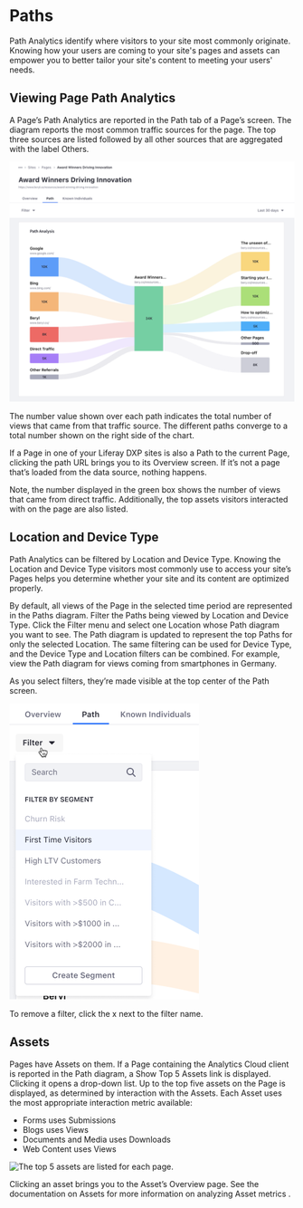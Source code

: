 # Paths

Path Analytics identify where visitors to your site most commonly originate. Knowing how your users are coming to your site's pages and assets can empower you to better tailor your site's content to meeting your users' needs.

## Viewing Page Path Analytics

A Page’s Path Analytics are reported in the Path tab of a Page’s screen. The diagram reports the most common traffic sources for the page. The top three sources are listed followed by all other sources that are aggregated with the label Others.

![The Path Diagram identifies traffic organizes and presents traffic sources to particular pages and assets.](paths/images/01.png)

The number value shown over each path indicates the total number of views that came from that traffic source. The different paths converge to a total number shown on the right side of the chart. 

If a Page in one of your Liferay DXP sites is also a Path to the current Page, clicking the path URL brings you to its Overview screen. If it’s not a page that’s loaded from the data source, nothing happens.

Note, the number displayed in the green box shows the number of views that came from direct traffic. Additionally, the top assets visitors interacted with on the page are also listed.

## Location and Device Type

Path Analytics can be filtered by Location and Device Type. Knowing the Location and Device Type visitors most commonly use to access your site’s Pages helps you determine whether your site and its content are optimized properly.

By default, all views of the Page in the selected time period are represented in the Paths diagram. Filter the Paths being viewed by Location and Device Type. Click the Filter menu and select one Location whose Path diagram you want to see. The Path diagram is updated to represent the top Paths for only the selected Location. The same filtering can be used for Device Type, and the Device Type and Location filters can be combined. For example, view the Path diagram for views coming from smartphones in Germany.

As you select filters, they’re made visible at the top center of the Path screen.

![Path Diagrams can be filtered by location and device type.](paths/images/02.png)

To remove a filter, click the x next to the filter name.

## Assets

Pages have Assets on them. If a Page containing the Analytics Cloud client is reported in the Path diagram, a Show Top 5 Assets link is displayed. Clicking it opens a drop-down list. Up to the top five assets on the Page is displayed, as determined by interaction with the Assets. Each Asset uses the most appropriate interaction metric available:

* Forms uses Submissions
* Blogs uses Views
* Documents and Media uses Downloads
* Web Content uses Views

![The top 5 assets are listed for each page.](paths/images/03.png)

Clicking an asset brings you to the Asset’s Overview page. See the documentation on Assets for more information on analyzing Asset metrics .
